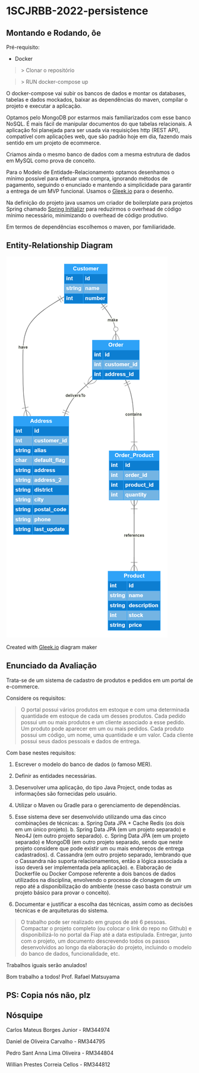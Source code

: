 # 1SCJRBB-2022-persistence

## Montando e Rodando, ôe

Pré-requisito:

- Docker

> \> Clonar o repositório

> \> RUN docker-compose up

O docker-compose vai subir os bancos de dados e montar os databases, tabelas e dados mockados, baixar as dependências do maven, compilar o projeto e executar a aplicação.

Optamos pelo MongoDB por estarmos mais familiarizados com esse banco NoSQL. É mais fácil de manipular documentos do que tabelas relacionais. A aplicação foi planejada para ser usada via requisições http (REST API), compatível com aplicações web, que são padrão hoje em dia, fazendo mais sentido em um projeto de ecommerce.

Criamos ainda o mesmo banco de dados com a mesma estrutura de dados em MySQL como prova de conceito.

Para o Modelo de Entidade-Relacionamento optamos desenhamos o mínimo possível para efetuar uma compra, ignorando métodos de pagamento, seguindo  o enunciado e mantendo a simplicidade para garantir a entrega de um MVP funcional. Usamos o [Gleek.io](https://gleek.io) para o desenho.

Na definição do projeto java usamos um criador de boilerplate para projetos Spring chamado [Spring Initializr](https://start.spring.io/) para reduzirmos o overhead de código mínimo necessário, minimizando o overhead de código produtivo.

Em termos de dependências escolhemos o maven, por familiaridade. 


## Entity-Relationship Diagram

[![alt text](./gleek-bO-mhoW6Qf20e-n9KsmjrA.png "FIAP - Persistence")](https://app.gleek.io/diagrams/bO-mhoW6Qf20e-n9KsmjrA)

Created with [Gleek.io](https://gleek.io) diagram maker

## Enunciado da Avaliação

Trata-se de um sistema de cadastro de produtos e pedidos em um portal de e-commerce.

Considere os requisitos:

> O portal possui vários produtos em estoque e com uma determinada quantidade em estoque de cada um desses produtos.
> Cada pedido possui um ou mais produtos e um cliente associado a esse pedido.
> Um produto pode aparecer em um ou mais pedidos.
> Cada produto possui um código, um nome, uma quantidade e um valor.
> Cada cliente possui seus dados pessoais e dados de entrega.

Com base nestes requisitos:

1. Escrever o modelo do banco de dados (o famoso MER).
2. Definir as entidades necessárias.
3. Desenvolver uma aplicação, do tipo Java Project, onde todas as informações são fornecidas pelo usuário.
4. Utilizar o Maven ou Gradle para o gerenciamento de dependências.
5. Esse sistema deve ser desenvolvido utilizando uma das cinco combinações de técnicas:
a. Spring Data JPA + Cache Redis (os dois em um único projeto).
b. Spring Data JPA (em um projeto separado) e Neo4J (em outro projeto separado).
c. Spring Data JPA (em um projeto separado) e MongoDB (em outro projeto separado, sendo que neste projeto considere que pode existir um ou mais endereços de entrega cadastrados).
d. Cassandra (em outro projeto separado, lembrando que o Cassandra não suporta relacionamentos, então a lógica associada a isso deverá ser implementada pela aplicação).
e. Elaboração de Dockerfile ou Docker Compose referente a dois bancos de dados utilizados na disciplina, envolvendo o processo de clonagem de um repo até a disponibilização do ambiente (nesse caso basta construir um projeto básico para provar o conceito).

6. Documentar e justificar a escolha das técnicas, assim como as decisões técnicas e de arquiteturas do sistema.

> O trabalho pode ser realizado em grupos de até 6 pessoas.
> Compactar o projeto completo (ou colocar o link do repo no Github) e disponibilizá-lo no portal da Fiap até a data estipulada.
> Entregar, junto com o projeto, um documento descrevendo todos os passos desenvolvidos ao longo da elaboração do projeto, incluindo o modelo do banco de dados, funcionalidade, etc.

Trabalhos iguais serão anulados!

Bom trabalho a todos!
Prof. Rafael Matsuyama

## PS: Copia nós não, plz

## Nósquipe

Carlos Mateus Borges Junior - RM344974

Daniel de Oliveira Carvalho - RM344795

Pedro Sant Anna Lima Oliveira - RM344804

Willian Prestes Correia Cellos - RM344812
